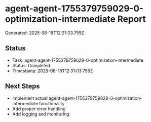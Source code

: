 # agent-agent-1755379759029-0-optimization-intermediate Report

Generated: 2025-08-18T12:31:03.755Z

## Status
- Task: agent-agent-1755379759029-0-optimization-intermediate
- Status: Completed
- Timestamp: 2025-08-18T12:31:03.755Z

## Next Steps
- Implement actual agent-agent-1755379759029-0-optimization-intermediate functionality
- Add proper error handling
- Add logging and monitoring
